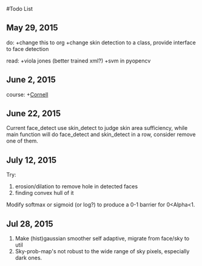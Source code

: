 #Todo List

## May 29, 2015
do:
+change this to org
+change skin detection to a class, provide interface to face detection

read:
+viola jones (better trained xml?)
+svm in pyopencv

## June 2, 2015
course:
+[Cornell](http://www.cs.cornell.edu/courses/cs6670/2011sp/lectures/lectures.html)

## June 22, 2015
Current face_detect use skin_detect to judge skin area sufficiency, while main function will do face_detect and skin_detect in a row, consider remove one of them.

## July 12, 2015
Try:
1. erosion/dilation to remove hole in detected faces
2. finding convex hull of it

Modify softmax or sigmoid (or log?) to produce a 0-1 barrier for 0<Alpha<1.

## Jul 28, 2015
1. Make (hist)gaussian smoother self adaptive, migrate from face/sky to util
2. Sky-prob-map's not robust to the wide range of sky pixels, especially dark ones.
